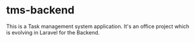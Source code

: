 # tms-backend
This is a Task management system application. It's an office project which is evolving in Laravel for the Backend.

